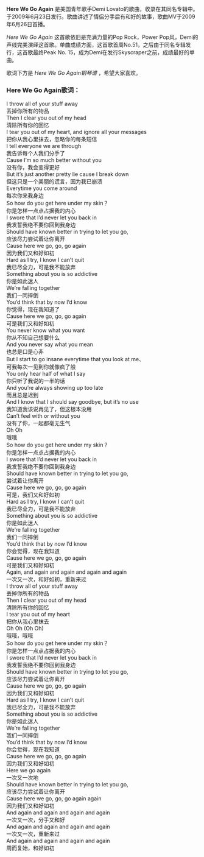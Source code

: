 

**Here We Go Again** 是美国青年歌手Demi
Lovato的歌曲，收录在其同名专辑中。于2009年6月23日发行。歌曲讲述了情侣分手后有和好的故事，歌曲MV于2009年6月26日首播。

_Here We Go Again_ 这首歌依旧是充满力量的Pop Rock，Power
Pop风，Demi的声线完美演绎这首歌。单曲成绩方面，这首歌首周No.51，之后由于同名专辑发行，这首歌最终Peak No.
15，成为Demi在发行Skyscraper之前，成绩最好的单曲。

歌词下方是 _Here We Go Again钢琴谱_ ，希望大家喜欢。

### Here We Go Again歌词：

I throw all of your stuff away  
丢掉你所有的物品  
Then I clear you out of my head  
清除所有你的回忆  
I tear you out of my heart, and ignore all your messages  
把你从我心里抹去，忽略你的每条短信  
I tell everyone we are through  
我告诉每个人我们分手了  
Cause I’m so much better without you  
没有你，我会变得更好  
But it’s just another pretty lie cause I break down  
但这只是一个美丽的谎言，因为我已崩溃  
Everytime you come around  
每次你来我身边  
So how do you get here under my skin？  
你是怎样一点点占据我的内心  
I swore that I’d never let you back in  
我发誓我绝不要你回到我身边  
Should have known better in trying to let you go,  
应该尽力尝试着让你离开  
Cause here we go, go, go again  
因为我们又和好如初  
Hard as I try, I know I can’t quit  
我已尽全力，可是我不能放弃  
Something about you is so addictive  
你是如此迷人  
We’re falling together  
我们一同摔倒  
You’d think that by now I’d know  
你觉得，现在我知道了  
Cause here we go, go, go again  
可是我们又和好如初  
You never know what you want  
你从不知自己想要什么  
And you never say what you mean  
也总是口是心非  
But I start to go insane everytime that you look at me、  
可我每次一见到你就像疯了般  
You only hear half of what I say  
你只听了我说的一半的话  
And you’re always showing up too late  
而且总是迟到  
And I know that I should say goodbye, but it’s no use  
我知道我该说再见了，但这根本没用  
Can’t feel with or without you  
没有了你，一起都毫无生气  
Oh Oh  
哦哦  
So how do you get here under my skin？  
你是怎样一点点占据我的内心  
I swore that I’d never let you back in  
我发誓我绝不要你回到我身边  
Should have known better in trying to let you go,  
尝试着让你离开  
Cause here we go, go, go again  
可是，我们又和好如初  
Hard as I try, I know I can’t quit  
我已尽全力，可是我不能放弃  
Something about you is so addictive  
你是如此迷人  
We’re falling together  
我们一同摔倒  
You’d think that by now I’d know  
你会觉得，现在我知道  
Cause here we go, go, go again  
可是我们又和好如初  
Again, and again and again and again and again  
一次又一次，和好如初，重新来过  
I throw all of your stuff away  
丢掉你所有的物品  
Then I clear you out of my head  
清除所有你的回忆  
I tear you out of my heart  
把你从我心里抹去  
Oh Oh (Oh Oh)  
哦哦，哦哦  
So how do you get here under my skin？  
你是怎样一点点占据我的内心  
I swore that I’d never let you back in  
我发誓我绝不要你回到我身边  
Should have known better in trying to let you go,  
应该尽力尝试着让你离开  
Cause here we go, go, go again  
因为我们又和好如初  
Hard as I try, I know I can’t quit  
我已尽全力，可是我不能放弃  
Something about you is so addictive  
你是如此迷人  
We’re falling together  
我们一同摔倒  
You’d think that by now I’d know  
你会觉得，现在我知道  
Cause here we go, go, go again  
因为我们又和好如初  
Here we go again  
一次又一次地  
Should have known better in trying to let you go,  
应该尽力尝试着让你离开  
Cause here we go, go, go again again  
因为我们又和好如初  
And again and again and again and again  
一次又一次，分手又和好  
And again and again and again and again  
一次又一次，重新来过  
And again and again and again and again  
周而复始，和好如初

